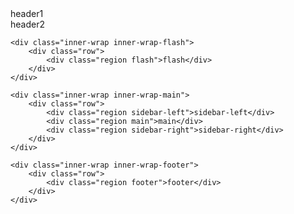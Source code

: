 <!DOCTYPE html>
<html class="vgrid" lang="en">
<div class="gtest">
    <div class="inner-wrap inner-wrap-header">
        <div class="row">
            <div class="region header1">header1</div>
            <div class="region header2">header2</div>
        </div>
    </div>

    <div class="inner-wrap inner-wrap-flash">
        <div class="row">
            <div class="region flash">flash</div>
        </div>
    </div>

    <div class="inner-wrap inner-wrap-main">
        <div class="row">
            <div class="region sidebar-left">sidebar-left</div>
            <div class="region main">main</div>
            <div class="region sidebar-right">sidebar-right</div>
        </div>
    </div>

    <div class="inner-wrap inner-wrap-footer">
        <div class="row">
            <div class="region footer">footer</div>
        </div>
    </div>
</div>    
